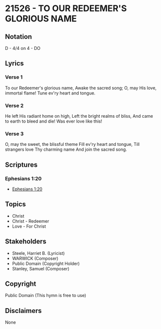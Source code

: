 # 21526 - TO OUR REDEEMER'S GLORIOUS NAME

## Notation

D - 4/4 on 4 - DO

## Lyrics

### Verse 1

To our Redeemer's glorious name, Awake the sacred song; O, may His love, immortal flame! Tune ev'ry heart and tongue.


### Verse 2

He left His radiant home on high, Left the bright realms of bliss, And came to earth to bleed and die! Was ever love like this!

### Verse 3

O, may the sweet, the blissful theme Fill ev'ry heart and tongue, Till strangers love Thy charming name And join the sacred song.



## Scriptures

### Ephesians 1:20

- [Ephesians 1:20](https://www.biblegateway.com/passage/?search=Ephesians%201%3A20)


## Topics

- Christ
- Christ - Redeemer
- Love - For Christ

## Stakeholders

- Steele, Harriet B.  (Lyricist)
- WARWICK (Composer)
- Public Domain (Copyright Holder)
- Stanley, Samuel  (Composer)

## Copyright

Public Domain
(This hymn is free to use)

## Disclaimers

None

